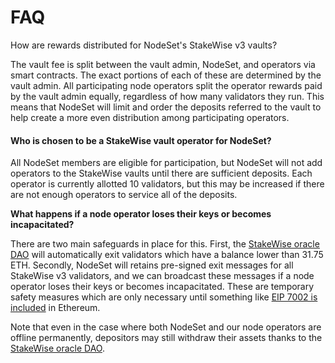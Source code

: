 # FAQ

How are rewards distributed for NodeSet's StakeWise v3 vaults?

The vault fee is split between the vault admin, NodeSet, and operators via smart contracts. The exact portions of each of these are determined by the vault admin. All participating node operators split the operator rewards paid by the vault admin equally, regardless of how many validators they run. This means that NodeSet will limit and order the deposits referred to the vault to help create a more even distribution among participating operators.

#### Who is chosen to be a StakeWise vault operator for NodeSet?

All NodeSet members are eligible for participation, but NodeSet will not add operators to the StakeWise vaults until there are sufficient deposits. Each operator is currently allotted 10 validators, but this may be increased if there are not enough operators to service all of the deposits.

**What happens if a node operator loses their keys or becomes incapacitated?**

There are two main safeguards in place for this. First, the [StakeWise oracle DAO](https://docs.stakewise.io/for-developers/oracles) will automatically exit validators which have a balance lower than 31.75 ETH. Secondly, NodeSet will retains pre-signed exit messages for all StakeWise v3 validators, and we can broadcast these messages if a node operator loses their keys or becomes incapacitated. These are temporary safety measures which are only necessary until something like [EIP 7002 is included](https://eips.ethereum.org/EIPS/eip-7002) in Ethereum.

Note that even in the case where both NodeSet and our node operators are offline permanently, depositors may still withdraw their assets thanks to the [StakeWise oracle DAO](https://docs-v3.stakewise.io/for-developers/oracles).
